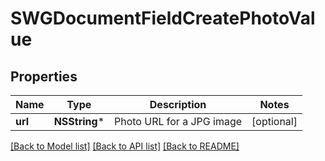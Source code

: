 # SWGDocumentFieldCreatePhotoValue

## Properties
Name | Type | Description | Notes
------------ | ------------- | ------------- | -------------
**url** | **NSString*** | Photo URL for a JPG image | [optional] 

[[Back to Model list]](../README.md#documentation-for-models) [[Back to API list]](../README.md#documentation-for-api-endpoints) [[Back to README]](../README.md)


